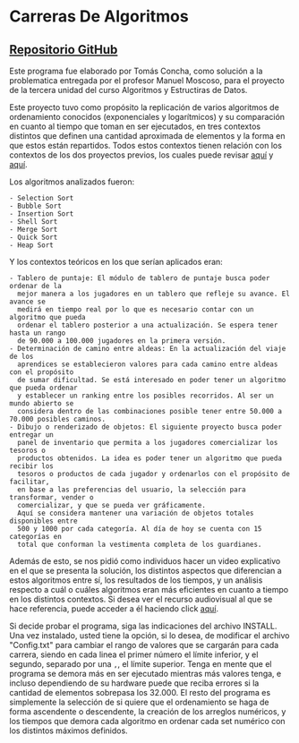 # Carreras De Algoritmos
## [Repositorio GitHub](https://github.com/ColoroGit/ProyectoUnidad3_AyED.git)

Este programa fue elaborado por Tomás Concha, como solución a la problematica entregada por el profesor Manuel Moscoso, para el proyecto de la tercera unidad del curso Algoritmos y Estructiras de Datos. 

Este proyecto tuvo como propósito la replicación de varios algoritmos de ordenamiento conocidos (exponenciales y logarítmicos) y su comparación en cuanto al tiempo que toman en ser ejecutados, en tres contextos distintos que definen una cantidad aproximada de elementos y la forma en que estos están repartidos. Todos estos contextos tienen relación con los contextos de los dos proyectos previos, los cuales puede revisar [aquí](https://github.com/ColoroGit/TheGuardiansTournament.git) y [aquí](https://github.com/ColoroGit/TheGuardianJourney).

Los algoritmos analizados fueron:

    - Selection Sort
    - Bubble Sort
    - Insertion Sort
    - Shell Sort
    - Merge Sort
    - Quick Sort
    - Heap Sort

Y los contextos teóricos en los que serían aplicados eran:

    - Tablero de puntaje: El módulo de tablero de puntaje busca poder ordenar de la
      mejor manera a los jugadores en un tablero que refleje su avance. El avance se
      medirá en tiempo real por lo que es necesario contar con un algoritmo que pueda
      ordenar el tablero posterior a una actualización. Se espera tener hasta un rango
      de 90.000 a 100.000 jugadores en la primera versión.
    - Determinación de camino entre aldeas: En la actualización del viaje de los
      aprendices se establecieron valores para cada camino entre aldeas con el propósito 
      de sumar dificultad. Se está interesado en poder tener un algoritmo que pueda ordenar
      y establecer un ranking entre los posibles recorridos. Al ser un mundo abierto se 
      considera dentro de las combinaciones posible tener entre 50.000 a 70.000 posibles caminos.
    - Dibujo o renderizado de objetos: El siguiente proyecto busca poder entregar un
      panel de inventario que permita a los jugadores comercializar los tesoros o
      productos obtenidos. La idea es poder tener un algoritmo que pueda recibir los
      tesoros o productos de cada jugador y ordenarlos con el propósito de facilitar,
      en base a las preferencias del usuario, la selección para transformar, vender o
      comercializar, y que se pueda ver gráficamente.
      Aquí se considera mantener una variación de objetos totales disponibles entre
      500 y 1000 por cada categoría. Al día de hoy se cuenta con 15 categorías en 
      total que conforman la vestimenta completa de los guardianes.


Además de esto, se nos pidió como individuos hacer un video explicativo en el que se presenta la solución, los distintos aspectos que diferencian a estos algoritmos entre sí, los resultados de los tiempos, y un análisis respecto a cuál o cuáles algoritmos eran más eficientes en cuanto a tiempo en los distintos contextos. 
Si desea ver el recurso audiovisual al que se hace referencia, puede acceder a él haciendo click [aquí](link).

Si decide probar el programa, siga las indicaciones del archivo INSTALL. Una vez instalado, usted tiene la opción, si lo desea, de modificar el archivo "Config.txt" para cambiar el rango de valores que se cargarán para cada carrera, siendo en cada linea el primer número el límite inferior, y el segundo, separado por una `,`, el límite superior. Tenga en mente que el programa se demora más en ser ejecutado mientras más valores tenga, e incluso dependiendo de su hardware puede que reciba errores si la cantidad de elementos sobrepasa los 32.000. 
El resto del programa es simplemente la selección de si quiere que el ordenamiento se haga de forma ascendente o descendente, la creación de los arreglos numéricos, y los tiempos que demora cada algoritmo en ordenar cada set numérico con los distintos máximos definidos.